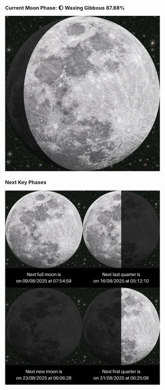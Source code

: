 ### Current Moon Phase: 🌔 Waxing Gibbous 87.88%
![Moon Phase](moonphase.png)
### Next Key Phases
![Gallery](gallery.png)